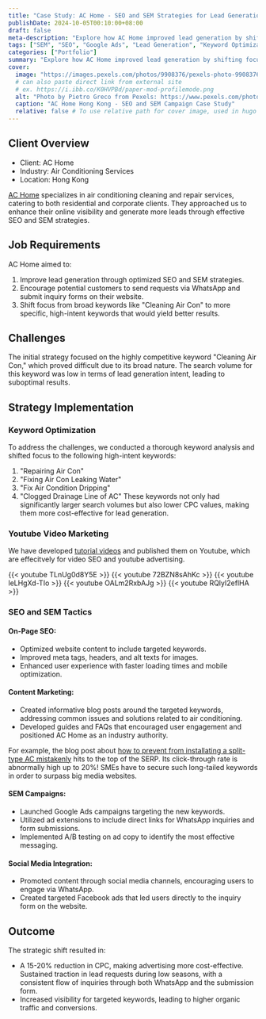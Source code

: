 ```yaml
---
title: "Case Study: AC Home - SEO and SEM Strategies for Lead Generation of a Air Con Cleaning and Repairing Company in Hong Kong"
publishDate: 2024-10-05T00:10:00+08:00
draft: false 
meta-description: "Explore how AC Home improved lead generation by shifting focus from competitive keywords to high-intent phrases like 'Repairing Air Con' and 'Fixing Air Con Leaking Water.' Discover the strategies that led to a 15-20% reduction in CPC while maintaining strong traction during low seasons."
tags: ["SEM", "SEO", "Google Ads", "Lead Generation", "Keyword Optimization", "Website Marketing"]
categories: ["Portfolio"]
summary: "Explore how AC Home improved lead generation by shifting focus from competitive keywords to high-intent phrases like 'Repairing Air Con' and 'Fixing Air Con Leaking Water.'"
cover:
  image: "https://images.pexels.com/photos/9908376/pexels-photo-9908376.jpeg"
  # can also paste direct link from external site
  # ex. https://i.ibb.co/K0HVPBd/paper-mod-profilemode.png
  alt: "Photo by Pietro Greco from Pexels: https://www.pexels.com/photo/renovation-of-an-apartmetn-flat-9908376/"
  caption: "AC Home Hong Kong - SEO and SEM Campaign Case Study"
  relative: false # To use relative path for cover image, used in hugo Page-bundles
---
```


## Client Overview
- Client: AC Home
- Industry: Air Conditioning Services
- Location: Hong Kong 

[AC Home](https://www.achomehk.com) specializes in air conditioning cleaning and repair services, catering to both residential and corporate clients. They approached us to enhance their online visibility and generate more leads through effective SEO and SEM strategies.

## Job Requirements

AC Home aimed to:
1. Improve lead generation through optimized SEO and SEM strategies.
2. Encourage potential customers to send requests via WhatsApp and submit inquiry forms on their website.
3. Shift focus from broad keywords like "Cleaning Air Con" to more specific, high-intent keywords that would yield better results.

## Challenges

The initial strategy focused on the highly competitive keyword "Cleaning Air Con," which proved difficult due to its broad nature. The search volume for this keyword was low in terms of lead generation intent, leading to suboptimal results.

## Strategy Implementation

### Keyword Optimization

To address the challenges, we conducted a thorough keyword analysis and shifted focus to the following high-intent keywords:
1. "Repairing Air Con"
2. "Fixing Air Con Leaking Water"
3. "Fix Air Condition Dripping"
4. "Clogged Drainage Line of AC"
These keywords not only had significantly larger search volumes but also lower CPC values, making them more cost-effective for lead generation.

### Youtube Video Marketing

We have developed [tutorial videos](https://www.youtube.com/@achome/videos) and published them on Youtube, which are effecitvely for video SEO and youtube advertising. 

{{< youtube TLnUg0d8Y5E >}}
{{< youtube 72BZN8sAhKc >}}
{{< youtube leLHgXd-TIo >}}
{{< youtube OALm2RxbAJg >}}
{{< youtube RQlyI2eflHA >}}

### SEO and SEM Tactics
#### On-Page SEO:

- Optimized website content to include targeted keywords.
- Improved meta tags, headers, and alt texts for images.
- Enhanced user experience with faster loading times and mobile optimization.


#### Content Marketing:
- Created informative blog posts around the targeted keywords, addressing common issues and solutions related to air conditioning.
- Developed guides and FAQs that encouraged user engagement and positioned AC Home as an industry authority.

For example, the blog post about [how to prevent from installating a split-type AC mistakenly](https://www.achomehk.com/post/%E9%81%BF%E5%85%8D%E5%AE%89%E8%A3%9D%E5%88%86%E9%AB%94%E5%BC%8F%E5%86%B7%E6%B0%A3%E6%A9%9F%E4%B8%AD%E4%BC%8F-ac-home-%E5%86%B7%E6%B0%A3%E5%B8%AB%E5%82%85%E6%8B%86%E8%A7%A3%E8%A6%81%E6%B1%82) hits to the top of the SERP. Its click-through rate is abnormally high up to 20%! SMEs have to secure such long-tailed keywords in order to surpass big media websites. 


#### SEM Campaigns:
- Launched Google Ads campaigns targeting the new keywords.
- Utilized ad extensions to include direct links for WhatsApp inquiries and form submissions.
- Implemented A/B testing on ad copy to identify the most effective messaging.

#### Social Media Integration:
- Promoted content through social media channels, encouraging users to engage via WhatsApp.
- Created targeted Facebook ads that led users directly to the inquiry form on the website.

## Outcome
The strategic shift resulted in:
- A 15-20% reduction in CPC, making advertising more cost-effective.
Sustained traction in lead requests during low seasons, with a consistent flow of inquiries through both WhatsApp and the submission form.
- Increased visibility for targeted keywords, leading to higher organic traffic and conversions.
